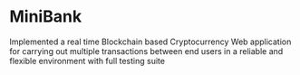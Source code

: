 # MiniBank
Implemented a real time Blockchain based Cryptocurrency Web application for carrying out 
multiple transactions between end users in a reliable and flexible environment with full testing suite
